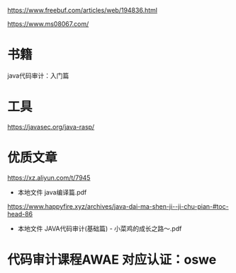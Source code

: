 https://www.freebuf.com/articles/web/194836.html

https://www.ms08067.com/


# 书籍
java代码审计：入门篇

# 工具
https://javasec.org/java-rasp/

# 优质文章
https://xz.aliyun.com/t/7945
- 本地文件 java编译篇.pdf

https://www.happyfire.xyz/archives/java-dai-ma-shen-ji--ji-chu-pian-#toc-head-86
- 本地文件 JAVA代码审计(基础篇) - 小菜鸡的成长之路～.pdf


# 代码审计课程AWAE 对应认证：oswe
